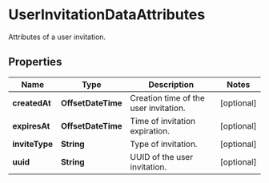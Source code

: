 

# UserInvitationDataAttributes

Attributes of a user invitation.

## Properties

Name | Type | Description | Notes
------------ | ------------- | ------------- | -------------
**createdAt** | **OffsetDateTime** | Creation time of the user invitation. |  [optional]
**expiresAt** | **OffsetDateTime** | Time of invitation expiration. |  [optional]
**inviteType** | **String** | Type of invitation. |  [optional]
**uuid** | **String** | UUID of the user invitation. |  [optional]



